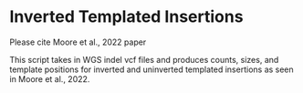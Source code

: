 # Inverted Templated Insertions
Please cite Moore et al., 2022 paper

This script takes in WGS indel vcf files and produces counts, sizes, and template positions for inverted and uninverted templated insertions as seen in Moore et al., 2022.
